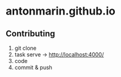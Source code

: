 # antonmarin.github.io

## Contributing

1. git clone
1. task serve -> <http://localhost:4000/>
1. code
1. commit & push
